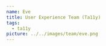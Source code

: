 ```yaml
---
name: Eve
title: User Experience Team (Ta11y)
tags:
  - ta11y
picture: ../../images/team/eve.png
---
```

